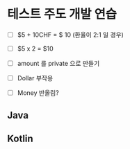 # 테스트 주도 개발 연습



- [ ]  \$5 + 10CHF = $ 10 (환율이 2:1 일 경우)
- [ ] \$5 x 2 = $10 
- [ ] amount 를 private 으로 만들기
- [ ] Dollar 부작용 
- [ ] Money 반올림?









## Java 











## Kotlin 

